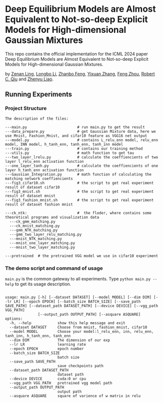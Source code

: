 # Deep Equilibrium Models are Almost Equivalent to Not-so-deep Explicit Models for High-dimensional Gaussian Mixtures

This repo contains the official implementation for the ICML 2024 paper Deep Equilibrium Models are Almost Equivalent to Not-so-deep Explicit Models for High-dimensional Gaussian Mixtures.

by [Zenan Ling](https://arxiv.org/search/cs?searchtype=author&query=Ling,+Z), [Longbo Li](https://arxiv.org/search/cs?searchtype=author&query=Li,+L), [Zhanbo Feng](https://arxiv.org/search/cs?searchtype=author&query=Feng,+Z), [Yixuan Zhang](https://arxiv.org/search/cs?searchtype=author&query=Zhang,+Y), [Feng Zhou](https://arxiv.org/search/cs?searchtype=author&query=Zhou,+F), [Robert C. Qiu](https://arxiv.org/search/cs?searchtype=author&query=Qiu,+R+C) and [Zhenyu Liao](https://arxiv.org/search/cs?searchtype=author&query=Liao,+Z).

## Running Experiments

### Project Structure

```
The description of the files:

---main.py                       # run main.py to get the result
---data_prepare.py               # get Gaussian Mixture data, here we use Mnist, Fashion_Mnist, and cifar10 feature as VGG16 net output
---model.py                      # contains L_relu_enn model, relu_enn model, INN model, h_tanh_enn, tanh_enn, tanh_inn model
---train.py                      # contains our training method
---utils.py                      # math function to get tau
---two_layer_lrelu.py            # calculate the coeffiencients of two layer l_relu_enn activation function
---one_layer_tanh.py             # calculate the coeffiencients of one layer h_tanh_enn activation function
---Gaussian_Integration.py       # math function of calculating the matching network coeffiencients 
---fig3_cifar10.sh               # the script to get real experiment result of dataset cifar10
---fig3_mnist.sh                 # the script to get real experiment result of dataset mnist
---fig3_fashion_mnist.sh         # the script to get real experiment result of dataset fashion mnist

---ck_ntk:                       #  the floder, where contains some theoretical programs and visualization data
  ---ck_gmm_matching.py
  ---ck_mnist_matching.py
  ---gmm_NTK_matching.py
  ---gmm_two_layer_relu_matching.py
  ---mnist_NTK_matching.py
  ---mnist_one_layer_matching.py
  ---mnist_two_layer_matching.py

---pretrained  # the pretrained VGG model we use in cifar10 experiment

```

### The demo script and command of usage

`main.py` is the common gateway to all experiments. Type `python main.py --help` to get its usage description.

```

usage: main.py [-h] [--dataset DATASET] [--model MODEL] [--dim DIM] [--lr LR] [--epoch EPOCH] [--batch_size BATCH_SIZE] [--save_path SAVE_PATH] [--dataset_path DATASET_PATH] [--device DEVICE] [--vgg_path VGG_PATH]
               [--output_path OUTPUT_PATH] [--asquare ASQUARE]
options:
  -h, --help            show this help message and exit
  --dataset DATASET     Choose from mnist, fashion_mnist, cifar10
  --model MODEL         Choose your model:l_relu_enn, inn, relu_enn, tanh_inn, h_tanh_enn, tanh_enn
  --dim DIM             The dimension of our exp
  --lr LR               learning rate
  --epoch EPOCH         epoch number
  --batch_size BATCH_SIZE
                        batch size
  --save_path SAVE_PATH
                        save checkpoints path
  --dataset_path DATASET_PATH
                        dataset path
  --device DEVICE       cuda:0 or cpu
  --vgg_path VGG_PATH   pretrained vgg model path
  --output_path OUTPUT_PATH
                        output path
  --asquare ASQUARE     square of varience of w matrix in relu

```
